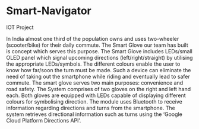# Smart-Navigator
IOT Project

In India almost one third of the population owns and uses two-wheeler (scooter/bike) for their daily commute. The Smart Glove our team has built is concept which serves this purpose.
The Smart Glove includes LEDs/small OLED panel which signal upcoming directions (left/right/straight) by utilising the appropriate LEDs/symbols. The different colours enable the user to know how far/soon the turn must be made.
Such a device can eliminate the need of taking out the smartphone while riding and eventually lead to safer commute.
The smart glove serves two main purposes: convenience and road safety. 
The System comprises of two gloves on the right and left hand each. Both gloves are equipped with LEDs capable of displaying different colours for symbolising direction. The module uses Bluetooth to receive information regarding directions and turns from the smartphone. The system retrieves directional information such as turns using the ‘Google Cloud Platform Directions API’.
